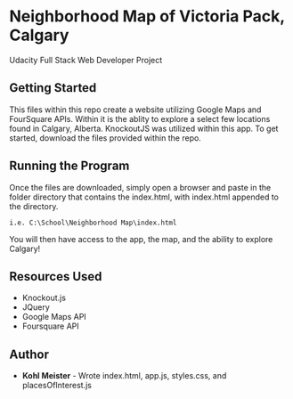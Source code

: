 # Neighborhood Map of Victoria Pack, Calgary

Udacity Full Stack Web Developer Project

## Getting Started

This files within this repo create a website utilizing Google Maps and FourSquare APIs. Within it is the ablity to explore a select few locations found in Calgary, Alberta.
KnockoutJS was utilized within this app.
To get started, download the files provided within the repo.

## Running the Program

Once the files are downloaded, simply open a browser and paste in the folder directory that contains the index.html, with index.html appended to the directory.
```
i.e. C:\School\Neighborhood Map\index.html
```
You will then have access to the app, the map, and the ability to explore Calgary!

## Resources Used

* Knockout.js
* JQuery
* Google Maps API
* Foursquare API

## Author

* **Kohl Meister** - Wrote index.html, app.js, styles.css, and placesOfInterest.js
